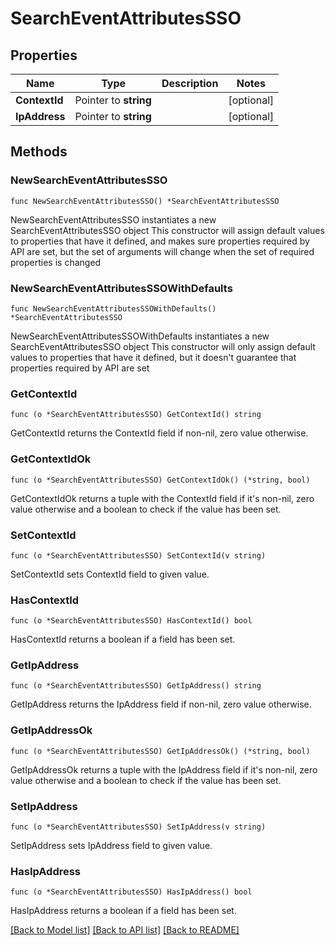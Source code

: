 # SearchEventAttributesSSO

## Properties

Name | Type | Description | Notes
------------ | ------------- | ------------- | -------------
**ContextId** | Pointer to **string** |  | [optional] 
**IpAddress** | Pointer to **string** |  | [optional] 

## Methods

### NewSearchEventAttributesSSO

`func NewSearchEventAttributesSSO() *SearchEventAttributesSSO`

NewSearchEventAttributesSSO instantiates a new SearchEventAttributesSSO object
This constructor will assign default values to properties that have it defined,
and makes sure properties required by API are set, but the set of arguments
will change when the set of required properties is changed

### NewSearchEventAttributesSSOWithDefaults

`func NewSearchEventAttributesSSOWithDefaults() *SearchEventAttributesSSO`

NewSearchEventAttributesSSOWithDefaults instantiates a new SearchEventAttributesSSO object
This constructor will only assign default values to properties that have it defined,
but it doesn't guarantee that properties required by API are set

### GetContextId

`func (o *SearchEventAttributesSSO) GetContextId() string`

GetContextId returns the ContextId field if non-nil, zero value otherwise.

### GetContextIdOk

`func (o *SearchEventAttributesSSO) GetContextIdOk() (*string, bool)`

GetContextIdOk returns a tuple with the ContextId field if it's non-nil, zero value otherwise
and a boolean to check if the value has been set.

### SetContextId

`func (o *SearchEventAttributesSSO) SetContextId(v string)`

SetContextId sets ContextId field to given value.

### HasContextId

`func (o *SearchEventAttributesSSO) HasContextId() bool`

HasContextId returns a boolean if a field has been set.

### GetIpAddress

`func (o *SearchEventAttributesSSO) GetIpAddress() string`

GetIpAddress returns the IpAddress field if non-nil, zero value otherwise.

### GetIpAddressOk

`func (o *SearchEventAttributesSSO) GetIpAddressOk() (*string, bool)`

GetIpAddressOk returns a tuple with the IpAddress field if it's non-nil, zero value otherwise
and a boolean to check if the value has been set.

### SetIpAddress

`func (o *SearchEventAttributesSSO) SetIpAddress(v string)`

SetIpAddress sets IpAddress field to given value.

### HasIpAddress

`func (o *SearchEventAttributesSSO) HasIpAddress() bool`

HasIpAddress returns a boolean if a field has been set.


[[Back to Model list]](../README.md#documentation-for-models) [[Back to API list]](../README.md#documentation-for-api-endpoints) [[Back to README]](../README.md)


